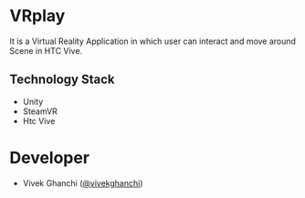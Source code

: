 # VRplay

It is a  Virtual Reality Application in which user can interact  and move around Scene in HTC Vive.

## Technology Stack

- Unity
- SteamVR
- Htc Vive

# Developer
- Vivek Ghanchi ([@vivekghanchi](https://github.com/vivekghanchi))
